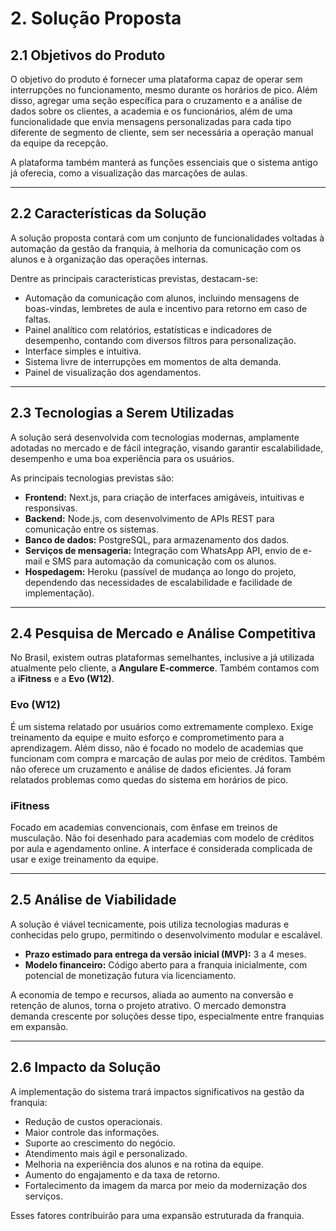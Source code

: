 # 2. Solução Proposta

## 2.1 Objetivos do Produto

O objetivo do produto é fornecer uma plataforma capaz de operar sem interrupções no funcionamento, mesmo durante os horários de pico. Além disso, agregar uma seção específica para o cruzamento e a análise de dados sobre os clientes, a academia e os funcionários, além de uma funcionalidade que envia mensagens personalizadas para cada tipo diferente de segmento de cliente, sem ser necessária a operação manual da equipe da recepção. 

A plataforma também manterá as funções essenciais que o sistema antigo já oferecia, como a visualização das marcações de aulas.

---

## 2.2 Características da Solução

A solução proposta contará com um conjunto de funcionalidades voltadas à automação da gestão da franquia, à melhoria da comunicação com os alunos e à organização das operações internas. 

Dentre as principais características previstas, destacam-se:

- Automação da comunicação com alunos, incluindo mensagens de boas-vindas, lembretes de aula e incentivo para retorno em caso de faltas.
- Painel analítico com relatórios, estatísticas e indicadores de desempenho, contando com diversos filtros para personalização.
- Interface simples e intuitiva.
- Sistema livre de interrupções em momentos de alta demanda.
- Painel de visualização dos agendamentos.

---

## 2.3 Tecnologias a Serem Utilizadas

A solução será desenvolvida com tecnologias modernas, amplamente adotadas no mercado e de fácil integração, visando garantir escalabilidade, desempenho e uma boa experiência para os usuários. 

As principais tecnologias previstas são:

- **Frontend:** Next.js, para criação de interfaces amigáveis, intuitivas e responsivas.
- **Backend:** Node.js, com desenvolvimento de APIs REST para comunicação entre os sistemas.
- **Banco de dados:** PostgreSQL, para armazenamento dos dados.
- **Serviços de mensageria:** Integração com WhatsApp API, envio de e-mail e SMS para automação da comunicação com os alunos.
- **Hospedagem:** Heroku (passível de mudança ao longo do projeto, dependendo das necessidades de escalabilidade e facilidade de implementação).

---

## 2.4 Pesquisa de Mercado e Análise Competitiva

No Brasil, existem outras plataformas semelhantes, inclusive a já utilizada atualmente pelo cliente, a **Angulare E-commerce**. Também contamos com a **iFitness** e a **Evo (W12)**.

### Evo (W12)

É um sistema relatado por usuários como extremamente complexo. Exige treinamento da equipe e muito esforço e comprometimento para a aprendizagem. Além disso, não é focado no modelo de academias que funcionam com compra e marcação de aulas por meio de créditos. Também não oferece um cruzamento e análise de dados eficientes. Já foram relatados problemas como quedas do sistema em horários de pico.

### iFitness

Focado em academias convencionais, com ênfase em treinos de musculação. Não foi desenhado para academias com modelo de créditos por aula e agendamento online. A interface é considerada complicada de usar e exige treinamento da equipe.

---

## 2.5 Análise de Viabilidade

A solução é viável tecnicamente, pois utiliza tecnologias maduras e conhecidas pelo grupo, permitindo o desenvolvimento modular e escalável. 

- **Prazo estimado para entrega da versão inicial (MVP):** 3 a 4 meses.
- **Modelo financeiro:** Código aberto para a franquia inicialmente, com potencial de monetização futura via licenciamento.

A economia de tempo e recursos, aliada ao aumento na conversão e retenção de alunos, torna o projeto atrativo. O mercado demonstra demanda crescente por soluções desse tipo, especialmente entre franquias em expansão.

---

## 2.6 Impacto da Solução

A implementação do sistema trará impactos significativos na gestão da franquia:

- Redução de custos operacionais.
- Maior controle das informações.
- Suporte ao crescimento do negócio.
- Atendimento mais ágil e personalizado.
- Melhoria na experiência dos alunos e na rotina da equipe.
- Aumento do engajamento e da taxa de retorno.
- Fortalecimento da imagem da marca por meio da modernização dos serviços.

Esses fatores contribuirão para uma expansão estruturada da franquia.
